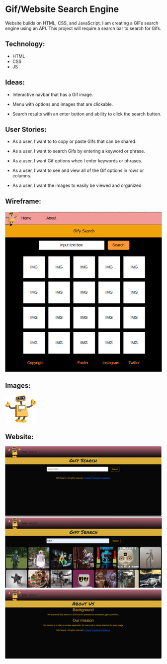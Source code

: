 # Gif/Website Search Engine


Website builds on HTML, CSS, and JavaScript. I am creating a GIFs search engine using an API. This project will require a search bar to
search for Gifs.


## Technology:

- HTML
- CSS
- JS


## Ideas:

- Interactive navbar that has a Gif image.

- Menu with options and images that are clickable.

- Search results with an enter button and ability to click the search button.


## User Stories:

- As a user, I want to to copy or paste Gifs that can be shared.

- As a user, I want to search Gifs by entering a keyword or phrase.

- As a user, I want Gif options when I enter keywords or phrases.

- As a user, I want to see and view all of the Gif options in rows or columns.

- As a user, I want the images to easily be viewed and organized.


## Wireframe:
![Wireframe](<project02_pics/Wireframe_search_engine.png>)



## Images:
![Images](<project02_pics/robot01.png>)

## Website:
![Website](<project02_pics/Gify_search_website01.png>)
![Website](<project02_pics/Gify_search_website.png>)
![Website](<project02_pics/Gify_search_website_aboutus01.png>)